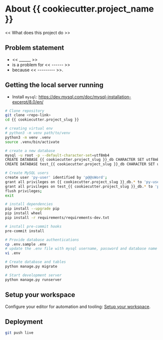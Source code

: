 # About {{ cookiecutter.project_name }}

<< What does this project do >>

## Problem statement

- << ______ >>
- is a problem for << ------ >>
- because << --------- >>.


## Getting the local server running

- Install `mysql`: https://dev.mysql.com/doc/mysql-installation-excerpt/8.0/en/

```bash
# Clone repository
git clone <repo-link>
cd {{ cookiecutter.project_slug }}

# creating virtual env
# python3 -m venv path/to/venv
python3 -m venv .venv
source .venv/bin/activate

# create a new database
mysql -u root -p --default-character-set=utf8mb4
CREATE DATABASE {{ cookiecutter.project_slug }}_db CHARACTER SET utf8mb4 COLLATE utf8mb4_0900_ai_ci;
CREATE DATABASE test_{{ cookiecutter.project_slug }}_db CHARACTER SET utf8mb4 COLLATE utf8mb4_0900_ai_ci;

# Create MySQL users
create user 'py-user' identified by 'p@@sWord';
grant all privileges on {{ cookiecutter.project_slug }}_db.* to 'py-user';
grant all privileges on test_{{ cookiecutter.project_slug }}_db.* to 'py-user';
flush privileges;
exit

# install dependencies
pip install --upgrade pip
pip install wheel
pip install -r requirements/requirements-dev.txt

# install pre-commit hooks
pre-commit install

# Provide database authentications
cp .env.sample .env
# update the .env file with mysql username, password and database name
vi .env

# Create database and tables
python manage.py migrate

# Start development server
python manage.py runserver
```

## Setup your workspace

Configure your editor for automation and tooling: [Setup your workspace](https://team.screener.in/coding/1.%20Getting%20Started/automate-your-editor/).


## Deployment

```bash
git push live
```
